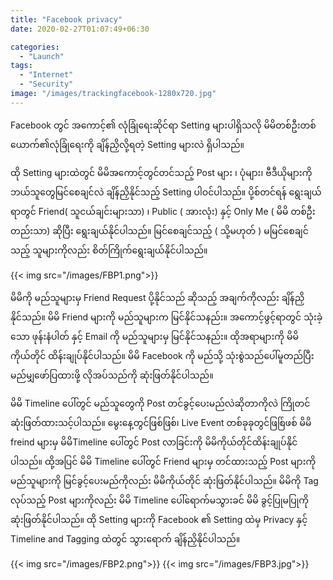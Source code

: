 ```yaml
---
title: "Facebook privacy"
date: 2020-02-27T01:07:49+06:30

categories: 
  - "Launch"
tags:
  - "Internet"
  - "Security"
image: "/images/trackingfacebook-1280x720.jpg"
---
```

Facebook တွင် အကောင့်၏ လုံခြုံရေးဆိုင်ရာ Setting များပါရှိသလို မိမိတစ်ဦးတစ်ယောက်၏လုံခြုံရေးကို ချိန်ညှိလို့ရတဲ့ Setting များလဲ ရှိပါသည်။
<!--more-->
ထို Setting များထဲတွင် မိမိအကောင့်တွင်တင်သည့်  Post များ ၊ ပုံများ၊ ဗီဒီယိုများကိုဘယ်သူတွေမြင်စေချင်လဲ ချိန်ညှိနိုင်သည့် Setting ပါဝင်ပါသည်။
ပို့စ်တင်ရန် ရွေးချယ်ရာတွင် Friend( သူငယ်ချင်းများသာ) ၊ Public ( အားလုံး)  နှင့် Only Me ( မိမိ တစ်ဦးတည်းသာ)  ဆိုပြီး ရွေးချယ်နိုင်ပါသည်။ မြင်စေချင်သည့် ( သို့မဟုတ် ) မမြင်စေချင်သည့် သူများကိုလည်း စိတ်ကြိုက်ရွေးချယ်နိုင်ပါသည်။ 

{{< img src="/images/FBP1.png">}}


မိမိကို မည်သူများမှ Friend Request ပို့နိုင်သည် ဆိုသည့် အချက်ကိုလည်း ချိန်ညှိနိုင်သည်။ မိမိ Friend များကို မည်သူများက မြင်နိုင်သနည်း။ အကောင့်ဖွင့်ရာတွင် သုံးခဲ့သော ဖုန်းနံပါတ် နှင့် Email ကို မည်သူများမှ မြင်နိုင်သနည်း။ ထိုအရာများကို မိမိကိုယ်တိုင် ထိန်းချုပ်နိုင်ပါသည်။ မိမိ Facebook ကို မည်သို့ သုံးစွဲသည်ပေါ်မူတည်ပြီး မည်မျှဖော်ပြထားဖို့ လိုအပ်သည်ကို ဆုံးဖြတ်နိုင်ပါသည်။ 

မိမိ Timeline ပေါ်တွင် မည်သူတွေကို Post တင်ခွင့်ပေးမည်လဲဆိုတာကိုလဲ ကြိုတင်ဆုံးဖြတ်ထားသင့်ပါသည်။ မွေးနေ့တွင်ဖြစ်ဖြစ်၊ Live Event တစ်ခုခုတွင်ဖြစ်ြဖစ် မိမိ freind များမှ မိမိTimeline ပေါ်တွင် Post လာခြင်းကို မိမိကိုယ်တိုင်ထိန်းချုပ်နိုင်ပါသည်။ ထို့အပြင် မိမိ Timeline ပေါ်တွင် Friend များမှ တင်ထားသည့် Post များကို မည်သူများကို မြင်ခွင့်ပေးမည်ကိုလည်း မိမိကိုယ်တိုင် ဆုံးဖြတ်နိုင်ပါသည်။ မိမိကို Tag လုပ်သည့် Post များကိုလည်း မိမိ  Timeline ပေါ်ရောက်မသွားခင် မိမိ ခွင့်ပြုမပြုကို ဆုံးဖြတ်နိုင်ပါသည်။ 
ထို Setting များကို Facebook ၏ Setting ထဲမှ Privacy နှင့် Timeline and Tagging ထဲတွင် သွားရောက် ချိန်ညှိနိုင်ပါသည်။

{{< img src="/images/FBP2.png">}}
{{< img src="/images/FBP3.jpg">}}


